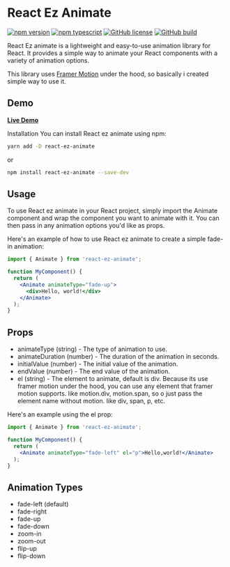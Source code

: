 # React Ez Animate

[![npm version][npm-image]][npm-url]
[![npm typescript][npm-typescript]][npm-url]
[![GitHub license][github-license]][github-license-url]
[![GitHub build][github-build]][github-build-url]

React Ez animate is a lightweight and easy-to-use animation library for React. It provides a simple way to animate your React components with a variety of animation options.

This library uses [Framer Motion](https://www.framer.com/motion/) under the hood, so basically i created simple way to use it.

## Demo

[**Live Demo**](https://thobiasvicente.github.io/react-ez-animate)


Installation
You can install React ez animate using npm:

```bash
yarn add -D react-ez-animate
```
or

```bash
npm install react-ez-animate --save-dev
```
## Usage

To use React ez animate in your React project, simply import the Animate component and wrap the component you want to animate with it. You can then pass in any animation options you'd like as props.

Here's an example of how to use React ez animate to create a simple fade-in animation:

```jsx
import { Animate } from 'react-ez-animate';

function MyComponent() {
  return (
    <Animate animateType="fade-up">
      <div>Hello, world!</div>
    </Animate>
  );
}
```

## Props

- animateType (string) - The type of animation to use.
- animateDuration (number) - The duration of the animation in seconds.
- initialValue (number) - The initial value of the animation.
- endValue (number) - The end value of the animation.
- el (string) - The element to animate, default is div. Because its use framer motion under the hood, you can use any element that framer motion supports. like motion.div, motion.span, so o just pass the element name without motion. like div, span, p, etc.

Here's an example using the el prop:

```jsx
import { Animate } from 'react-ez-animate';

function MyComponent() {
  return (
    <Animate animateType="fade-left" el="p">Hello,world!</Animate>
  );
}
```

## Animation Types

- fade-left (default)
- fade-right
- fade-up
- fade-down
- zoom-in
- zoom-out
- flip-up
- flip-down

[npm-url]: https://www.npmjs.com/package/react-ez-animate
[npm-image]: https://img.shields.io/npm/v/react-ez-animate
[github-license]: https://img.shields.io/github/license/thobiasvicente/react-ez-animate
[github-license-url]: https://github.com/thobiasvicente/react-ez-animate/blob/master/LICENSE
[github-build]: https://github.com/thobiasvicente/react-ez-animate/actions/workflows/publish.yml/badge.svg
[github-build-url]: https://github.com/thobiasvicente/react-ez-animate/actions/workflows/publish.yml
[npm-typescript]: https://img.shields.io/npm/types/react-ez-animate